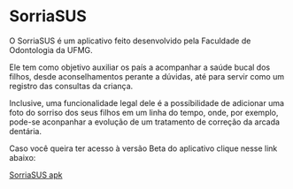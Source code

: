 # SorriaSUS

O SorriaSUS é um aplicativo feito desenvolvido pela Faculdade de Odontologia da UFMG. 

Ele tem como objetivo auxiliar os país a acompanhar a saúde bucal dos filhos, desde aconselhamentos perante a dúvidas, até para servir como um registro das consultas da criança.

Inclusive, uma funcionalidade legal dele é a possíbilidade de adicionar uma foto do sorriso dos seus filhos em um linha do tempo, onde, por exemplo, pode-se aconpanhar a evolução de um tratamento de correção da arcada dentária.

Caso você queira ter acesso à versão Beta do aplicativo clique nesse link abaixo:

[SorriaSUS apk](https://drive.google.com/file/d/1O6AzzVSzN9DXUQOTFxahvu8uEb9zG8-V/view?usp=drive_link)
